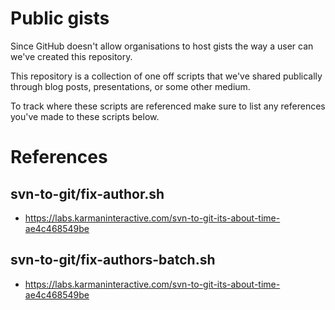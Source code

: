 # Public gists
Since GitHub doesn't allow organisations to host gists the way a user can we've created this repository.

This repository is a collection of one off scripts that we've shared publically through blog posts, presentations, or some other medium.

To track where these scripts are referenced make sure to list any references you've made to these scripts below.

# References
## svn-to-git/fix-author.sh
- https://labs.karmaninteractive.com/svn-to-git-its-about-time-ae4c468549be

## svn-to-git/fix-authors-batch.sh
- https://labs.karmaninteractive.com/svn-to-git-its-about-time-ae4c468549be
